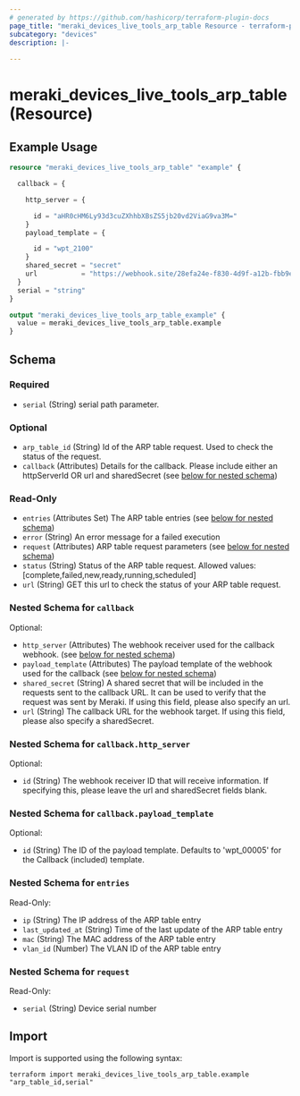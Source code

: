 ```yaml
---
# generated by https://github.com/hashicorp/terraform-plugin-docs
page_title: "meraki_devices_live_tools_arp_table Resource - terraform-provider-meraki"
subcategory: "devices"
description: |-
  
---
```


# meraki_devices_live_tools_arp_table (Resource)



## Example Usage

```terraform
resource "meraki_devices_live_tools_arp_table" "example" {

  callback = {

    http_server = {

      id = "aHR0cHM6Ly93d3cuZXhhbXBsZS5jb20vd2ViaG9va3M="
    }
    payload_template = {

      id = "wpt_2100"
    }
    shared_secret = "secret"
    url           = "https://webhook.site/28efa24e-f830-4d9f-a12b-fbb9e5035031"
  }
  serial = "string"
}

output "meraki_devices_live_tools_arp_table_example" {
  value = meraki_devices_live_tools_arp_table.example
}
```

<!-- schema generated by tfplugindocs -->
## Schema

### Required

- `serial` (String) serial path parameter.

### Optional

- `arp_table_id` (String) Id of the ARP table request. Used to check the status of the request.
- `callback` (Attributes) Details for the callback. Please include either an httpServerId OR url and sharedSecret (see [below for nested schema](#nestedatt--callback))

### Read-Only

- `entries` (Attributes Set) The ARP table entries (see [below for nested schema](#nestedatt--entries))
- `error` (String) An error message for a failed execution
- `request` (Attributes) ARP table request parameters (see [below for nested schema](#nestedatt--request))
- `status` (String) Status of the ARP table request.
                                  Allowed values: [complete,failed,new,ready,running,scheduled]
- `url` (String) GET this url to check the status of your ARP table request.

<a id="nestedatt--callback"></a>
### Nested Schema for `callback`

Optional:

- `http_server` (Attributes) The webhook receiver used for the callback webhook. (see [below for nested schema](#nestedatt--callback--http_server))
- `payload_template` (Attributes) The payload template of the webhook used for the callback (see [below for nested schema](#nestedatt--callback--payload_template))
- `shared_secret` (String) A shared secret that will be included in the requests sent to the callback URL. It can be used to verify that the request was sent by Meraki. If using this field, please also specify an url.
- `url` (String) The callback URL for the webhook target. If using this field, please also specify a sharedSecret.

<a id="nestedatt--callback--http_server"></a>
### Nested Schema for `callback.http_server`

Optional:

- `id` (String) The webhook receiver ID that will receive information. If specifying this, please leave the url and sharedSecret fields blank.


<a id="nestedatt--callback--payload_template"></a>
### Nested Schema for `callback.payload_template`

Optional:

- `id` (String) The ID of the payload template. Defaults to 'wpt_00005' for the Callback (included) template.



<a id="nestedatt--entries"></a>
### Nested Schema for `entries`

Read-Only:

- `ip` (String) The IP address of the ARP table entry
- `last_updated_at` (String) Time of the last update of the ARP table entry
- `mac` (String) The MAC address of the ARP table entry
- `vlan_id` (Number) The VLAN ID of the ARP table entry


<a id="nestedatt--request"></a>
### Nested Schema for `request`

Read-Only:

- `serial` (String) Device serial number

## Import

Import is supported using the following syntax:

```shell
terraform import meraki_devices_live_tools_arp_table.example "arp_table_id,serial"
```
